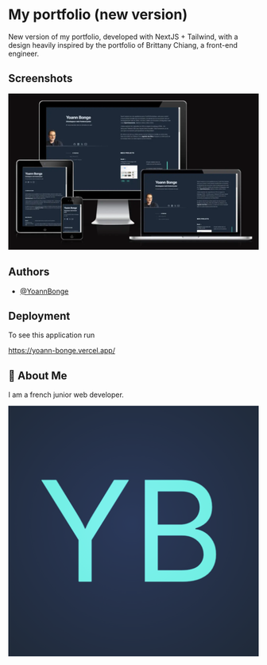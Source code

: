 
# My portfolio (new version)

New version of my portfolio, developed with NextJS + Tailwind, with a design heavily inspired by the portfolio of Brittany Chiang, a front-end engineer.


## Screenshots

![Responsive-Illustration](https://github.com/yoannBonge/Portfolio-Next/blob/main/public/portfolio-next-responsive.webp)



## Authors

- [@YoannBonge](https://www.github.com/yoannBonge)


## Deployment

To see this application run

https://yoann-bonge.vercel.app/


## 🚀 About Me
I am a french junior web developer.


![Logo](https://github.com/yoannBonge/Portfolio-Next/blob/main/public/icons/android-chrome-512x512.png)

